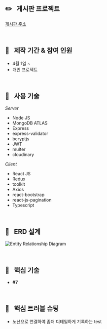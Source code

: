 ## :pencil2: &nbsp; 게시판 프로젝트
[게시판 주소](https://protected-wildwood-11173.herokuapp.com)  

<br/>
  
## :paperclip: &nbsp; 제작 기간 & 참여 인원
* 4월 1일 ~
* 개인 프로젝트

<br/>

## :paperclip: &nbsp; 사용 기술

_Server_
  * Node JS
  * MongoDB ATLAS
  * Express
  * express-validator
  * bcryptjs
  * JWT
  * multer
  * cloudinary
  
_Client_
  * React JS
  * Redux
  * toolkit
  * Axios
  * react-bootstrap
  * react-js-pagination
  * Typescript
  
<br/>

## :paperclip: &nbsp; ERD 설계
![Entity Relationship Diagram](https://user-images.githubusercontent.com/97034723/178698168-b6c151ae-5bc0-4694-bceb-b90372aba4ab.jpg)

<br/>

## :paperclip: &nbsp; 핵심 기술
* **#7** 

<br/>

## :paperclip: &nbsp; 핵심 트러블 슈팅
* 노션으로 연결하여 좀더 디테일하게 기록하는 test


